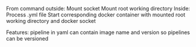 From command outside:
Mount socket
Mount root working directory
Inside:
Process .yml file
Start corresponding docker container with mounted root working directory and docker socket


Features:
pipeline in yaml can contain image name and version so pipelines can be versioned
